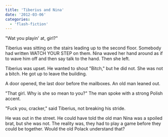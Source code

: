 ```yaml
---
title: 'Tiberius and Nina'
date: '2012-03-06'
categories:
  - 'flash-fiction'
---
```


"Wat you playin' at, girl?"

Tiberius was sitting on the stairs leading up to the second floor. Somebody had
written WATCH YOUR STEP on them. Nina waved her hand around as if to wave him
off and then say talk to the hand. Then she left.

<!-- truncate -->

Tiberius was upset. He wanted to shout "Bitch," but he did not. She was not a
bitch. He got up to leave the building.

A door opened, the last door before the mailboxes. An old man leaned out.

"That girl. Why is she so mean to you?" The man spoke with a strong Polish
accent.

"Fuck you, cracker," said Tiberius, not breaking his stride.

He was out in the street. He could have told the old man Nina was a spoiled
brat, but she was not. The reality was, they had to play a game before they
could be together. Would the old Polack understand that?
